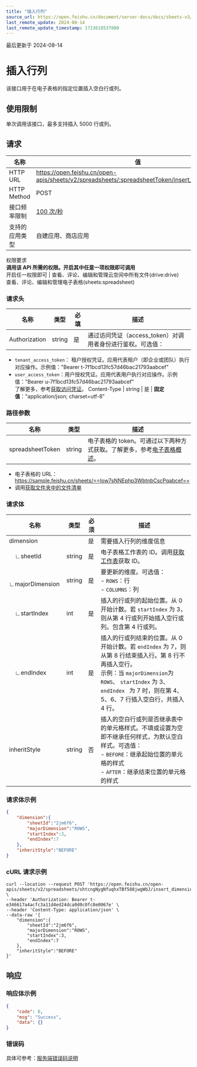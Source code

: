 ```yaml
---
title: "插入行列"
source_url: https://open.feishu.cn/document/server-docs/docs/sheets-v3/sheet-rowcol/insert-rows-or-columns
last_remote_update: 2024-08-14
last_remote_update_timestamp: 1723618537000
---
```

最后更新于 2024-08-14

# 插入行列

该接口用于在电子表格的指定位置插入空白行或列。
## 使用限制

单次调用该接口，最多支持插入 5000 行或列。

## 请求
名称 | 值
---|---
HTTP URL | https://open.feishu.cn/open-apis/sheets/v2/spreadsheets/:spreadsheetToken/insert_dimension_range
HTTP Method | POST
接口频率限制 | [100 次/秒](https://open.feishu.cn/document/ukTMukTMukTM/uUzN04SN3QjL1cDN)
支持的应用类型 | 自建应用、商店应用
权限要求  
 **调用该 API 所需的权限。开启其中任意一项权限即可调用**  
开启任一权限即可 | 查看、评论、编辑和管理云空间中所有文件(drive:drive)  
查看、评论、编辑和管理电子表格(sheets:spreadsheet)

### 请求头

名称 | 类型 | 必填 | 描述
--- | --- | --- | ---
Authorization | string | 是 | 通过访问凭证（access_token）对调用者身份进行鉴权。可选值：  
- `tenant_access_token`：        租户授权凭证。应用代表租户（即企业或团队）执行对应操作。示例值："Bearer t-7f1bcd13fc57d46bac21793aabcef"  
- `user_access_token`：用户授权凭证。应用代表用户执行对应操作。示例值："Bearer u-7f1bcd13fc57d46bac21793aabcef"  
了解更多，参考[获取访问凭证](https://open.feishu.cn/document/ukTMukTMukTM/uMTNz4yM1MjLzUzM)。
Content-Type | string | 是 | **固定值**："application/json; charset=utf-8"

### 路径参数

名称 | 类型 | 描述
--- | --- | ---
spreadsheetToken | string | 电子表格的 token。可通过以下两种方式获取。了解更多，参考[电子表格概述](https://open.feishu.cn/document/ukTMukTMukTM/uATMzUjLwEzM14CMxMTN/overview)。  
-  电子表格的 URL：https://sample.feishu.cn/sheets/==Iow7sNNEphp3WbtnbCscPqabcef==  
- 调用[获取文件夹中的文件清单](https://open.feishu.cn/document/uAjLw4CM/ukTMukTMukTM/reference/drive-v1/file/list)

### 请求体  
|名称|类型|必须|描述|
|--|-----|--|----|
|dimension||是|需要插入行列的维度信息| 
|&emsp;∟sheetId|string|是|电子表格工作表的 ID。调用[获取工作表](https://open.feishu.cn/document/ukTMukTMukTM/uUDN04SN0QjL1QDN/sheets-v3/spreadsheet-sheet/query)获取 ID。| 
|&emsp;∟majorDimension|string|是|要更新的维度。可选值：<br>- `ROWS`：行 <br>- `COLUMNS`：列| 
|&emsp;∟startIndex|int|是|插入的行或列的起始位置。从 0 开始计数。若 `startIndex` 为 3，则从第 4 行或列开始插入空行或列。包含第 4 行或列。|
|&emsp;∟endIndex|int|是|插入的行或列结束的位置。从 0 开始计数。若 `endIndex` 为 7，则从第 8 行结束插入行。第 8 行不再插入空行。<br>示例：当 `majorDimension`为 `ROWS`、 `startIndex` 为 3、`endIndex ` 为 7 时，则在第 4、5、6、7 行插入空白行，共插入 4 行。|
|inheritStyle|string|否|插入的空白行或列是否继承表中的单元格样式。不填或设置为空即不继承任何样式，为默认空白样式。可选值：<br>- `BEFORE`：继承起始位置的单元格的样式 <br>- `AFTER`：继承结束位置的单元格的样式| 

### 请求体示例  
```json
{
    "dimension":{
        "sheetId":"2jm6f6",
        "majorDimension":"ROWS",
        "startIndex":3,
        "endIndex":7
    },
    "inheritStyle":"BEFORE"
}
```
### cURL 请求示例
```
curl --location --request POST 'https://open.feishu.cn/open-apis/sheets/v2/spreadsheets/shtcngNygNfuqhxTBf588jwgWbJ/insert_dimension_range' \
--header 'Authorization: Bearer t-e346617a4acfc3a11d4ed24dca0d0c0fc8e0067e' \
--header 'Content-Type: application/json' \
--data-raw '{
    "dimension":{
        "sheetId":"2jm6f6",
        "majorDimension":"ROWS",
        "startIndex":3,
        "endIndex":7
    },
    "inheritStyle":"BEFORE"
}'
```
## 响应  

### 响应体示例    

```json
{
    "code": 0,
    "msg": "Success",
    "data": {}
}
```

### 错误码

具体可参考：[服务端错误码说明](https://open.feishu.cn/document/ukTMukTMukTM/ugjM14COyUjL4ITN)
